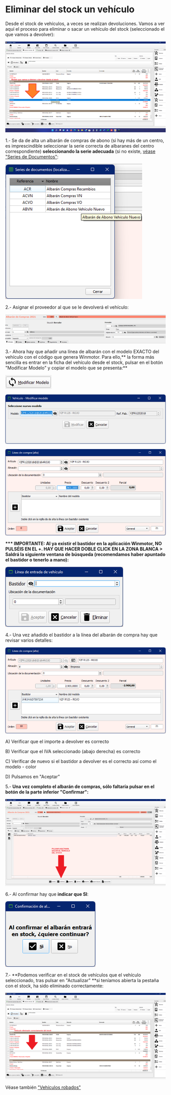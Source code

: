# Eliminar del stock un vehículo

Desde el stock de vehículos, a veces se realizan devoluciones. Vamos a ver aquí el proceso para eliminar o sacar un vehículo del stock (seleccionado el que vamos a devolver):

![](<../.gitbook/assets/imagen (99).png>)

1.- Se da de alta un albarán de compras de abono (si hay más de un centro, es imprescindible seleccionar la serie correcta de albaranes del centro correspondiente) **seleccionando la serie adecuada** (si no existe, [véase "Series de Documentos"](../manuales/configuracion/series-de-documentos.md):

![](<../.gitbook/assets/imagen (90).png>)

2.- Asignar el proveedor al que se le devolverá el vehículo:

![](<../.gitbook/assets/imagen (91).png>)

3.- Ahora hay que añadir una línea de albarán con el modelo EXACTO del vehículo con el código que genera Winmotor. Para ello,\*\* la forma más sencilla es entrar en la ficha del vehículo desde el stock, pulsar en el botón "Modificar Modelo" y copiar el modelo que se presenta:\*\*

![Pulsar en este botón](<../.gitbook/assets/imagen (93).png>)

![Copiar modelo completo según se ve en la imagen](<../.gitbook/assets/imagen (94).png>)

![](<../.gitbook/assets/imagen (95).png>)

**\*\*\* IMPORTANTE: Al ya existir el bastidor en la aplicación Winmotor, NO PULSÉIS EN EL +. HAY QUE HACER DOBLE CLICK EN LA ZONA BLANCA > Saldrá la siguiente ventana de búsqueda (recomendamos haber apuntado el bastidor o tenerlo a mano):**

![](<../.gitbook/assets/imagen (96).png>)

4.- Una vez añadido el bastidor a la línea del albarán de compra hay que revisar varios detalles:

![](<../.gitbook/assets/imagen (98).png>)

A) Verificar que el importe a devolver es correcto

B) Verificar que el IVA seleccionado (abajo derecha) es correcto

C) Verificar de nuevo si el bastidor a devolver es el correcto así como el modelo - color

D) Pulsamos en "Aceptar"

5.- **Una vez completo el albarán de compras, sólo faltaría pulsar en el botón de la parte inferior "Confirmar":**

![](<../.gitbook/assets/imagen (101).png>)

6.- Al confirmar hay que **indicar que SI**:

![](<../.gitbook/assets/imagen (102).png>)

7.- \*\*Podemos verificar en el stock de vehículos que el vehículo seleccionado, tras pulsar en "Actualizar" \*\*si teníamos abierta la pestaña con el stock, ha sido eliminado correctamente:

![](<../.gitbook/assets/imagen (103).png>)

Véase también ["Vehículos robados"](../faq/vehiculos-robados-sacar-del-stock.md)
